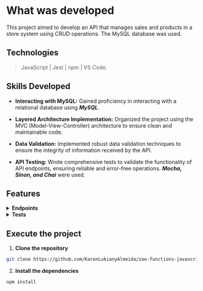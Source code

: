 
# What was developed

This project aimed to develop an API that manages sales and products in a store system using CRUD operations. The MySQL database was used.

## Technologies

> JavaScript | Jest | npm | VS Code. 

## Skills Developed

- __Interacting with MySQL:__ Gained proficiency in interacting with a relational database using ***MySQL***.
  
- __Layered Architecture Implementation:__ Organized the project using the MVC (Model-View-Controller) architecture to ensure clean and maintainable code.
  
- __Data Validation:__ Implemented robust data validation techniques to ensure the integrity of information received by the API.
  
- __API Testing:__ Wrote comprehensive tests to validate the functionality of API endpoints, ensuring reliable and error-free operations. ___Mocha, Sinon, and Chai___ were used.

## Features

<details>
  <summary><strong>Endpoints</strong></summary><br />

  
</details>

<details>
  <summary><strong>Tests</strong></summary><br />
  
  > * To run the tests locally, the Node version on your machine must be 16.
  >
  > To run all tests, use the following command in the terminal:
  > 
  > ```bash
  > npm test
  > ```
  >     

</details>


## Execute the project

1. __Clone the repository__

```bash
git clone https://github.com/KarenLukianyAlmeida/zoo-functions-javascript.git
```

2. __Install the dependencies__
   
```bash
npm install
```

